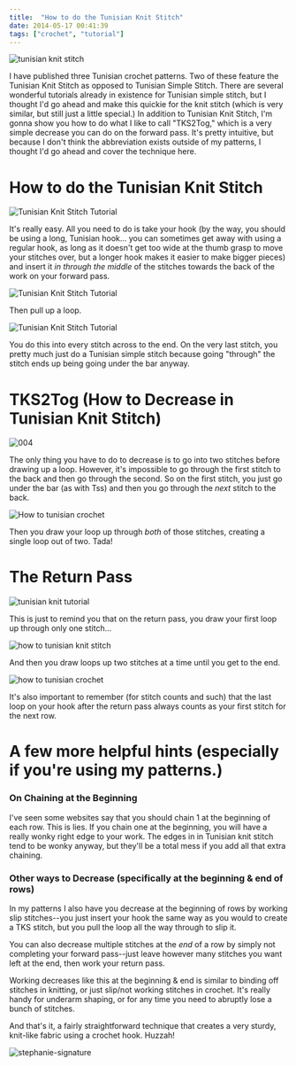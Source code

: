 ```yaml
---
title:  "How to do the Tunisian Knit Stitch"
date: 2014-05-17 00:41:39
tags: ["crochet", "tutorial"]
---
```

![tunisian knit stitch](/uploads/2014/05/tunisian-knit-stitch-tutorial.jpg)

I have published three Tunisian crochet patterns. Two of these feature the Tunisian Knit Stitch as opposed to Tunisian Simple Stitch. There are several wonderful tutorials already in existence for Tunisian simple stitch, but I thought I'd go ahead and make this quickie for the knit stitch (which is very similar, but still just a little special.) In addition to Tunisian Knit Stitch, I'm gonna show you how to do what I like to call "TKS2Tog," which is a very simple decrease you can do on the forward pass. It's pretty intuitive, but because I don't think the abbreviation exists outside of my patterns, I thought I'd go ahead and cover the technique here.

# How to do the Tunisian Knit Stitch

![Tunisian Knit Stitch Tutorial](/uploads/2014/05/001.jpg)

It's really easy. All you need to do is take your hook (by the way, you should be using a long, Tunisian hook... you can sometimes get away with using a regular hook, as long as it doesn't get too wide at the thumb grasp to move your stitches over, but a longer hook makes it easier to make bigger pieces) and insert it _in through the middle_ of the stitches towards the back of the work on your forward pass.

![Tunisian Knit Stitch Tutorial](/uploads/2014/05/002.jpg)

Then pull up a loop.

![Tunisian Knit Stitch Tutorial](/uploads/2014/05/003.jpg)

You do this into every stitch across to the end. On the very last stitch, you pretty much just do a Tunisian simple stitch because going "through" the stitch ends up being going under the bar anyway.

# TKS2Tog (How to Decrease in Tunisian Knit Stitch)

![004](/uploads/2014/05/004.jpg)

The only thing you have to do to decrease is to go into two stitches before drawing up a loop. However, it's impossible to go through the first stitch to the back and then go through the second. So on the first stitch, you just go under the bar (as with Tss) and then you go through the _next_ stitch to the back.

![How to tunisian crochet](/uploads/2014/05/005.jpg)

Then you draw your loop up through _both_ of those stitches, creating a single loop out of two. Tada!

# The Return Pass

![tunisian knit tutorial](/uploads/2014/05/006.jpg)

This is just to remind you that on the return pass, you draw your first loop up through only one stitch...

![how to tunisian knit stitch](/uploads/2014/05/007.jpg)

And then you draw loops up two stitches at a time until you get to the end.

![how to tunisian crochet](/uploads/2014/05/008.jpg)

It's also important to remember (for stitch counts and such) that the last loop on your hook after the return pass always counts as your first stitch for the next row.

# A few more helpful hints (especially if you're using my patterns.)

### On Chaining at the Beginning

I've seen some websites say that you should chain 1 at the beginning of each row. This is lies. If you chain one at the beginning, you will have a really wonky right edge to your work. The edges in in Tunisian knit stitch tend to be wonky anyway, but they'll be a total mess if you add all that extra chaining.

### Other ways to Decrease (specifically at the beginning & end of rows)

In my patterns I also have you decrease at the beginning of rows by working slip stitches--you just insert your hook the same way as you would to create a TKS stitch, but you pull the loop all the way through to slip it.

You can also decrease multiple stitches at the _end_ of a row by simply not completing your forward pass--just leave however many stitches you want left at the end, then work your return pass.

Working decreases like this at the beginning & end is similar to binding off stitches in knitting, or just slip/not working stitches in crochet. It's really handy for underarm shaping, or for any time you need to abruptly lose a bunch of stitches.

And that's it, a fairly straightforward technique that creates a very sturdy, knit-like fabric using a crochet hook. Huzzah!

![stephanie-signature](/uploads/2014/05/stephanie-signature.png)
